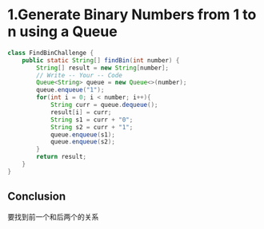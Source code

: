 # 1.Generate Binary Numbers from 1 to n using a Queue

```java
class FindBinChallenge {
    public static String[] findBin(int number) {
        String[] result = new String[number];
        // Write -- Your -- Code
        Queue<String> queue = new Queue<>(number);
        queue.enqueue("1");
        for(int i = 0; i < number; i++){
            String curr = queue.dequeue();
            result[i] = curr;
            String s1 = curr + "0";
            String s2 = curr + "1";
            queue.enqueue(s1);
            queue.enqueue(s2);
        }
        return result;
    }
}
```

## Conclusion

要找到前一个和后两个的关系

